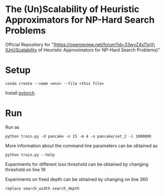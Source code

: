 # The (Un)Scalability of Heuristic Approximators for NP-Hard Search Problems

Official Repository for "[https://openreview.net/forum?id=33wyZ4xTIx](\(Un\)Scalability of Heuristic Approximators for NP-Hard Search Problems)"


# Setup
```
conda create --name <env> --file <this file>
```
Install [pytorch](https://pytorch.org/get-started/locally/)


# Run 
Run as 
```
python train.py -d pancake -n 15 -m 4 -o pancake/set_2 -i 1000000
```

More information about the command line parameters can be obtained as
```
python train.py --help
```
Experiments for different loss threshold can be obtained by changing threshold on line 19

Experiments on fixed depth can be obtained by changing on line 360
```
replace search_width search_depth 
```
